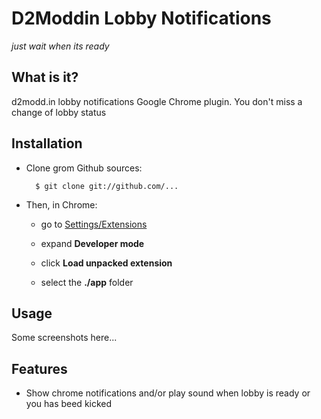 # D2Moddin Lobby Notifications ##

_just wait when its ready_

## What is it?

d2modd.in lobby notifications Google Chrome plugin. You don't miss a change of lobby status

## Installation

* Clone grom Github sources:

		$ git clone git://github.com/...

* Then, in Chrome:

	* go to [Settings/Extensions](chrome://extensions/)

	* expand **Developer mode**

	* click **Load unpacked extension**

	* select the **./app** folder

## Usage

Some screenshots here...

## Features

* Show chrome notifications and/or play sound when lobby is ready or you has beed kicked
